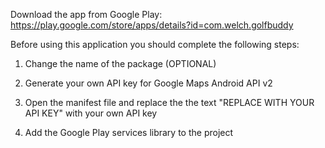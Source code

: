 Download the app from Google Play: https://play.google.com/store/apps/details?id=com.welch.golfbuddy

Before using this application you should complete the following steps:

1)  Change the name of the package (OPTIONAL)

2)  Generate your own API key for Google Maps Android API v2

3)  Open the manifest file and replace the the text "REPLACE WITH YOUR API KEY" with your own API key

4)  Add the Google Play services library to the project
